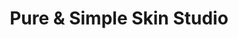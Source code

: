 ---
title: "Pure & Simple Skin Studio"
url: /cedarville/pure-and-simple-skin-studio/
shop: beauty
---